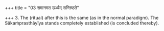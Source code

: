 +++
title = "03 समानमत ऊर्ध्वम् सन्तिष्ठते"

+++
3. The (ritual) after this is the same (as in the normal paradigm). The Sākaṁprasthāyīya stands completely established (is concluded thereby).
